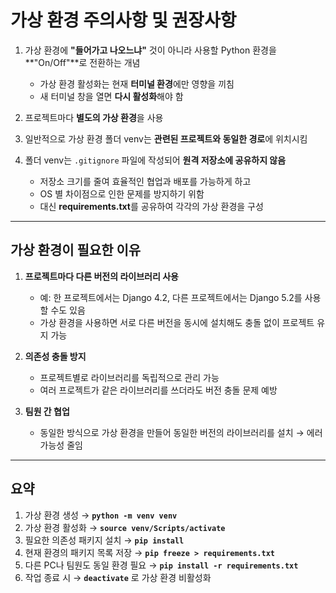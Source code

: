 # 가상 환경 주의사항 및 권장사항

1. 가상 환경에 **"들어가고 나오느냐"** 것이 아니라 사용할 Python 환경을 **"On/Off"**로 전환하는 개념  
   - 가상 환경 활성화는 현재 **터미널 환경**에만 영향을 끼침  
   - 새 터미널 창을 열면 **다시 활성화**해야 함  

2. 프로젝트마다 **별도의 가상 환경**을 사용  

3. 일반적으로 가상 환경 폴더 venv는 **관련된 프로젝트와 동일한 경로**에 위치시킴  

4. 폴더 venv는 `.gitignore` 파일에 작성되어 **원격 저장소에 공유하지 않음**  
   - 저장소 크기를 줄여 효율적인 협업과 배포를 가능하게 하고  
   - OS 별 차이점으로 인한 문제를 방지하기 위함  
   - 대신 **requirements.txt**를 공유하여 각각의 가상 환경을 구성  

---

## 가상 환경이 필요한 이유

1. **프로젝트마다 다른 버전의 라이브러리 사용**  
   - 예: 한 프로젝트에서는 Django 4.2, 다른 프로젝트에서는 Django 5.2를 사용할 수도 있음  
   - 가상 환경을 사용하면 서로 다른 버전을 동시에 설치해도 충돌 없이 프로젝트 유지 가능  

2. **의존성 충돌 방지**  
   - 프로젝트별로 라이브러리를 독립적으로 관리 가능  
   - 여러 프로젝트가 같은 라이브러리를 쓰더라도 버전 충돌 문제 예방  

3. **팀원 간 협업**  
   - 동일한 방식으로 가상 환경을 만들어 동일한 버전의 라이브러리를 설치 → 에러 가능성 줄임  

---

## 요약

1. 가상 환경 생성 → **`python -m venv venv`**  
2. 가상 환경 활성화 → **`source venv/Scripts/activate`**  
3. 필요한 의존성 패키지 설치 → **`pip install`**  
4. 현재 환경의 패키지 목록 저장 → **`pip freeze > requirements.txt`**  
5. 다른 PC나 팀원도 동일 환경 필요 → **`pip install -r requirements.txt`**  
6. 작업 종료 시 → **`deactivate`** 로 가상 환경 비활성화  
